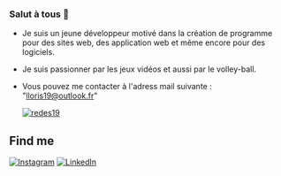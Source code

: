 ### Salut à tous 👋

- Je suis un jeune développeur motivé dans la création de programme pour des sites web, des application web et même encore pour des logiciels.
- Je suis passionner par les jeux vidéos et aussi par le volley-ball.

- Vous pouvez me contacter à l'adress mail suivante : "lloris19@outlook.fr"

  [![redes19](https://github-profile-trophy.vercel.app/?username=redes19&theme=onedark&rank=SECRET,SSS,SS,S,AAA,AA,A&no-bg=true&no-frame=true&margin-w=16)](https://github.com/ryo-ma/github-profile-trophy)

## Find me
[![Instagram](https://img.shields.io/badge/-Instagram-FF91A4?&logo=Instagram&logoColor=fff)](https://www.instagram.com/loris_lrti/)
[![LinkedIn](https://img.shields.io/badge/-LinkedIn-blue?style=flat-square&logo=linkedin&logoColor=white&link=https://www.linkedin.com/in/loris-laurenti-ab4081260/)](https://www.linkedin.com/in/loris-laurenti-ab4081260/)
